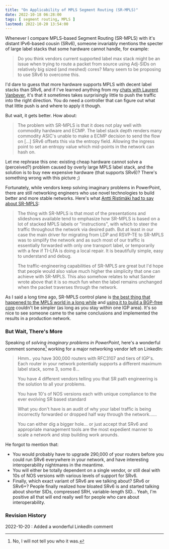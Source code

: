 ```yaml
---
title: "On Applicability of MPLS Segment Routing (SR-MPLS)"
date: 2022-10-18 06:28:00
tags: [ segment routing, MPLS ]
lastmod: 2022-10-20 13:54:00
---
```

Whenever I compare MPLS-based Segment Routing (SR-MPLS) with it's distant IPv6-based cousin (SRv6), someone invariably mentions the specter of large label stacks that some hardware cannot handle, for example:

> Do you think vendors current supported label max stack might be an issue when trying to route a packet from source using Adj-SIDs on relatively big sized (and meshed) cores? Many seem to be proposing to use SRv6 to overcome this.

I'd dare to guess that more hardware supports MPLS with decent label stacks than SRv6, and if I've learned anything from my [chats with Laurent Vanbever](/2015/11/fibbing-ospf-based-traffic-engineering.html), it's that it sometimes takes surprisingly little to push the traffic into the right direction. You do need a controller that can figure out what that little push is and where to apply it though.
<!--more-->
But wait, it gets better. How about:

> The problem with SR-MPLS is that it does not play well with commodity hardware and ECMP. The label stack depth renders many commodity ASIC's unable to make a ECMP decision to send the flow on [...] SRv6 offsets this via the entropy field. Allowing the ingress point to set an entropy value which mid-points in the network can hash on.

Let me rephrase this one: existing cheap hardware cannot solve a (perceived?) problem caused by overly large MPLS label stack, and the solution is to buy new expensive hardware (that supports SRv6)? There's something wrong with this picture ;)

Fortunately, while vendors keep solving imaginary problems in PowerPoint, there are still networking engineers who use novel technologies to build better and more stable networks. Here's what [Antti Ristimäki had to say about SR-MPLS](/2022/09/greenfield-sr-mpls-srv6.html#1391):

> The thing with SR-MPLS is that most of the presentations and slideshows available tend to emphasize how SR-MPLS is based on a lot of stacked MPLS labels or "instructions", with which to steer the traffic throughout the network via desired path. But at least in our case the main driver for migrating from LDP and RSVP-TE to SR-MPLS was to simplify the network and as such most of our traffic is essentially forwarded with only one transport label, or temporarily with a few if TI-LFA is doing a local repair. It is beautifully simple, easy to understand and debug.
>
> The traffic-engineering capabilities of SR-MPLS are great but I'd hope that people would also value much higher the simplicity that one can achieve with SR-MPLS. This also somehow relates to what Sander wrote above that it is so much fun when the label remains unchanged when the packet traverses through the network.

As I said a long time ago, SR-MPLS control plane is [the best thing that happened to the MPLS world in a long while](/2019/04/why-is-mpls-segment-routing-better-than.html) and [using it to build a BGP-free core](/2021/05/segment-routing-mpls-bgp-free-core.html) couldn't be simpler (as long as you stay within one IGP area). It's so nice to see someone came to the same conclusions and implemented the results in a production network.

### But Wait, There's More

Speaking of *solving imaginary problems in PowerPoint*, here's a wonderful comment someone[^WKH] working for a major networking vendor left on LinkedIn:

> Hmm.. you have 300,000 routers with RFC3107 and tiers of IGP's. Each router in your network potentially supports a different maximum label stack, some 3, some 8...
>
> You have 4 different vendors telling you that SR path engineering is the solution to all your problems.
>
> You have 10's of NOS versions each with unique compliance to the ever evolving SR based standard
>
> What you don't have is an audit of why your label traffic is being incorrectly forwarded or dropped half way through the network......
>
> You can either dig a bigger hole... or just accept that SRv6 and appropriate management tools are the most expedient manner to scale a network and stop building work arounds.

He forgot to mention that:

* You would probably have to upgrade 290,000 of your routers before you could run SRv6 everywhere in your network, and have interesting interoperability nightmares in the meantime.
* You will either be totally dependent on a single vendor, or still deal with 10s of NOS versions with various levels of support for SRv6.
* Finally, which exact variant of SRv6 are we talking about? SRv6 or SRv6+? People finally realized how bloated SRv6 is and started talking about shorter SIDs, compressed SRH, variable-length SID... Yeah, I'm positive all that will end really well for people who care about interoperability.

[^WKH]: No, I will not tell you who it was.

### Revision History

2022-10-20
: Added a wonderful LinkedIn comment